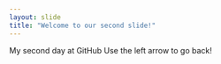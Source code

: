 ```yaml
---
layout: slide
title: "Welcome to our second slide!"
---
```

My second day at GitHub
Use the left arrow to go back!
